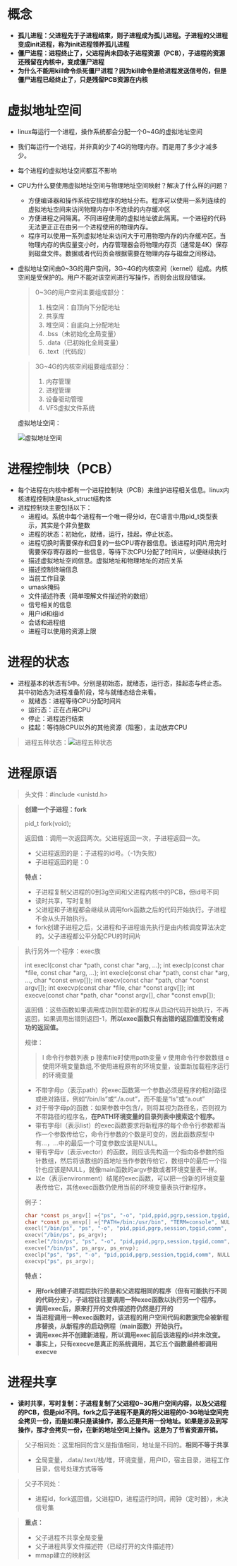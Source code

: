 # 概念

+ **孤儿进程：父进程先于子进程结束，则子进程成为孤儿进程。子进程的父进程变成init进程，称为init进程领养孤儿进程**
+ **僵尸进程：进程终止了，父进程尚未回收子进程资源（PCB），子进程的资源还残留在内核中，变成僵尸进程**
+ **为什么不能用kill命令杀死僵尸进程？因为kill命令是给进程发送信号的，但是僵尸进程已经终止了，只是残留PCB资源在内核**

# 虚拟地址空间

+ linux每运行一个进程，操作系统都会分配一个0~4G的虚拟地址空间

+ 我们每运行一个进程，并非真的少了4G的物理内存。而是用了多少才减多少。

+ 每个进程的虚拟地址空间都互不影响

+ CPU为什么要使用虚拟地址空间与物理地址空间映射？解决了什么样的问题？

  + 方便编译器和操作系统安排程序的地址分布。程序可以使用一系列连续的虚拟地址空间来访问物理内存中不连续的内存缓冲区
  + 方便进程之间隔离。不同进程使用的虚拟地址彼此隔离。一个进程的代码无法更正正在由另一个进程使用的物理内存。
  + 程序可以使用一系列虚拟地址来访问大于可用物理内存的内存缓冲区。当物理内存的供应量变小时，内存管理器会将物理内存页（通常是4K）保存到磁盘文件。数据或者代码页会根据需要在物理内存与磁盘之间移动。 

+ 虚拟地址空间由0~3G的用户空间，3G~4G的内核空间（kernel）组成。内核空间是受保护的。用户不能对该空间进行写操作，否则会出现段错误。

  > 0~3G的用户空间主要组成部分：
  >
  > 1. 栈空间：自顶向下分配地址
  > 2. 共享库
  > 3. 堆空间：自底向上分配地址
  > 4. .bss（未初始化全局变量）
  > 5. .data（已初始化全局变量）
  > 6. .text（代码段）

  > 3G~4G的内核空间组要组成部分：
  >
  > 1. 内存管理
  > 2. 进程管理
  > 3. 设备驱动管理
  > 4. VFS虚拟文件系统

  虚拟地址空间：

  ![虚拟地址空间](G:\knowledge\操作系统\进程\images\虚拟地址空间.png)

# 进程控制块（PCB）

+ 每个进程在内核中都有一个进程控制块（PCB）来维护进程相关信息。linux内核进程控制块是task_struct结构体
+ 进程控制块主要包括以下：
  + 进程id。系统中每个进程有一个唯一得分id，在C语言中用pid_t类型表示，其实是个非负整数
  + 进程的状态：初始化，就绪，运行，挂起，停止状态。
  + 进程切换时需要保存和回复的一些CPU寄存器信息。该进程时间片用完时需要保存寄存器的一些信息，等待下次CPU分配了时间片，以便继续执行
  + 描述虚拟地址空间信息。虚拟地址和物理地址的对应关系
  + 描述控制终端信息
  + 当前工作目录
  + umask掩码
  + 文件描述符表（简单理解文件描述符的数组）
  + 信号相关的信息
  + 用户id和组id
  + 会话和进程组
  + 进程可以使用的资源上限

# 进程的状态

+ 进程基本的状态有5中。分别是初始态，就绪态，运行态，挂起态与终止态。其中初始态为进程准备阶段，常与就绪态结合来看。
  + 就绪态：进程等待CPU分配时间片
  + 运行态：正在占用CPU
  + 停止：进程运行结束
  + 挂起：等待除CPU以外的其他资源（阻塞），主动放弃CPU

> 进程五种状态：![进程五种状态](G:\knowledge\操作系统\进程\images\进程的五种状态.png)

# 进程原语

> 头文件：#include <unistd.h>

> **创建一个子进程：fork**
>
> pid_t fork(void);
>
> 返回值：调用一次返回两次。父进程返回一次，子进程返回一次。
>
> + 父进程返回的是：子进程的id号。（-1为失败）
> + 子进程返回的是：0
>
> **特点：**
>
> + 子进程复制父进程的0到3g空间和父进程内核中的PCB，但id号不同
> +  读时共享，写时复制
> + 父进程和子进程都会继续从调用fork函数之后的代码开始执行。子进程不会从头开始执行。
> + fork创建子进程之后，父进程和子进程谁先执行是由内核调度算法决定的。父子进程都公平分配CPU的时间片

> 执行另外一个程序：exec族
>
> int execl(const char *path, const char *arg, ...);
> int execlp(const char *file, const char *arg, ...);
> int execle(const char *path, const char *arg, ..., char *const envp[]);
> int execv(const char *path, char *const argv[]);
> int execvp(const char *file, char *const argv[]);
> int execve(const char *path, char *const argv[], char *const envp[]);
>
> 返回值：这些函数如果调用成功则加载新的程序从启动代码开始执行，不再返回，如果调用出错则返回-1，**所以exec函数只有出错的返回值而没有成功的返回值。**
>
> 规律：
>
> > l 命令行参数列表
> > p 搜素file时使用path变量
> > v 使用命令行参数数组
> > e 使用环境变量数组,不使用进程原有的环境变量，设置新加载程序运行的环境变量
>
> + 不带字母p（表示path）的exec函数第一个参数必须是程序的相对路径或绝对路径，例如“/bin/ls”或“./a.out”，而不能是“ls”或“a.out”
> + 对于带字母p的函数：如果参数中包含/，则将其视为路径名，否则视为不带路径的程序名，**在PATH环境变量的目录列表中搜索这个程序。**
> + 带有字母l（表示list）的exec函数要求将新程序的每个命令行参数都当作一个参数传给它，命令行参数的个数是可变的，因此函数原型中有…，…中的最后一个可变参数应该是NULL。
> + 带有字母v（表示vector）的函数，则应该先构造一个指向各参数的指针数组，然后将该数组的首地址当作参数传给它，数组中的最后一个指针也应该是NULL，就像main函数的argv参数或者环境变量表一样。
> + 以e（表示environment）结尾的exec函数，可以把一份新的环境变量表传给它，其他exec函数仍使用当前的环境变量表执行新程序。
>
> 例子：
>
> ```C
> char *const ps_argv[] ={"ps", "-o", "pid,ppid,pgrp,session,tpgid,comm", NULL};
> char *const ps_envp[] ={"PATH=/bin:/usr/bin", "TERM=console", NULL};
> execl("/bin/ps", "ps", "-o", "pid,ppid,pgrp,session,tpgid,comm", NULL);
> execv("/bin/ps", ps_argv);
> execle("/bin/ps", "ps", "-o", "pid,ppid,pgrp,session,tpgid,comm", NULL, ps_envp);
> execve("/bin/ps", ps_argv, ps_envp);
> execlp("ps", "ps", "-o", "pid,ppid,pgrp,session,tpgid,comm", NULL);
> execvp("ps", ps_argv);
> ```
>
> **特点：**
>
> + **用fork创建子进程后执行的是和父进程相同的程序（但有可能执行不同的代码分支），子进程往往要调用一种exec函数以执行另一个程序。**
> + **调用exec后，原来打开的文件描述符仍然是打开的**
> + **当进程调用一种exec函数时，该进程的用户空间代码和数据完全被新程序替换，从新程序的启动例程（main函数）开始执行。**
> + **调用exec并不创建新进程，所以调用exec前后该进程的id并未改变。**
> + **事实上，只有execve是真正的系统调用，其它五个函数最终都调用execve**

# 进程共享

+ **读时共享，写时复制：子进程复制了父进程0~3G用户空间内容，以及父进程的PCB，但是pid不同。fork之后子进程不是真的将父进程的0-3G地址空间完全拷贝一份，而是如果只是读操作，那么还是共用一份地址。如果是涉及到写操作，那才会拷贝一份，在新的地址空间上操作。这是为了节省资源开销。**

> 父子相同处：这里相同的含义是指值相同，地址是不同的。**相同不等于共享**
>
> + 全局变量，.data/.text/栈/堆，环境变量，用户ID，宿主目录，进程工作目录，信号处理方式等等

> 父子不同处：
>
> + 进程id，fork返回值，父进程ID，进程运行时间，闹钟（定时器），未决信号集

> **重点：**
>
> + 父子进程不共享全局变量
> + 父子进程共享文件描述符（已经打开的文件描述符）
> + mmap建立的映射区